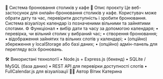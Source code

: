 📖 Система бронювання столиків у кафе
📌 Опис проєкту
Це веб-застосунок для онлайн-бронювання столиків у кафе.
Користувач може обрати дату та час, перевірити доступність і зробити бронювання.
Система візуалізує календар із позначеними вільними та зайнятими слотами.
⚙️ Функціонал
•	вибір дати та часу за допомогою календаря;
•	перевірка, чи вільний столик у вибраний час;
•	створення бронювання;
•	відображення зайнятих та вільних слотів у календарі;
•	(опційно) збереження у localStorage або базі даних;
•	(опційно) адмін-панель для перегляду всіх бронювань.

🛠️ Використані технології
•	Node.js + Express.js (бекенд)
•	SQLite / MySQL (база даних)
•	REST API для перевірки доступності слотів
•	FullCalendar.js для візуалізації
👨‍💻 Автор
Вітик Катерина
